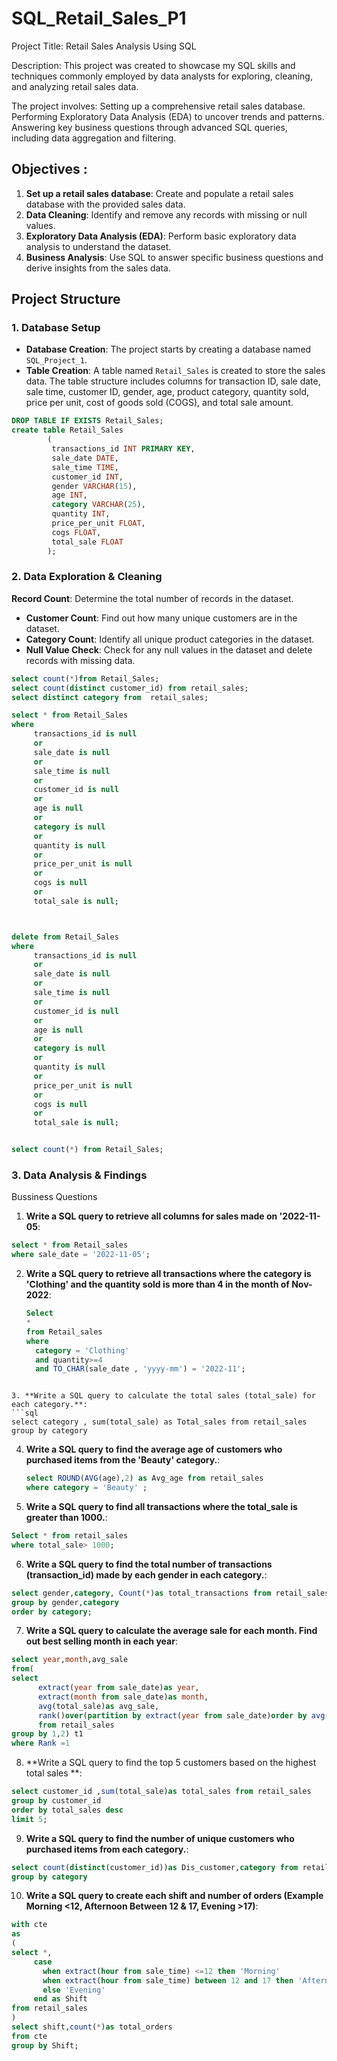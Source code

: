 # SQL_Retail_Sales_P1
Project Title: Retail Sales Analysis Using SQL

Description:
This project was created to showcase my SQL skills and techniques commonly employed by data analysts for exploring, cleaning, and analyzing retail sales data.

The project involves:
                    Setting up a comprehensive retail sales database.
                    Performing Exploratory Data Analysis (EDA) to uncover trends and patterns.
                    Answering key business questions through advanced SQL queries, including data aggregation and filtering.


## Objectives :   
1. **Set up a retail sales database**: Create and populate a retail sales database with the provided sales data.
2. **Data Cleaning**: Identify and remove any records with missing or null values.
3. **Exploratory Data Analysis (EDA)**: Perform basic exploratory data analysis to understand the dataset.
4. **Business Analysis**: Use SQL to answer specific business questions and derive insights from the sales data.


## Project Structure

### 1. Database Setup

- **Database Creation**: The project starts by creating a database named `SQL_Project_1`.
- **Table Creation**: A table named `Retail_Sales` is created to store the sales data. The table structure includes columns for transaction ID, sale date, sale time, customer ID, gender, age, product category, quantity sold, price per unit, cost of goods sold (COGS), and total sale amount.

```sql
DROP TABLE IF EXISTS Retail_Sales;
create table Retail_Sales
        (
         transactions_id INT PRIMARY KEY, 
         sale_date DATE,
         sale_time TIME,
         customer_id INT,
         gender	VARCHAR(15),
         age INT,
         category VARCHAR(25),
         quantity INT,
         price_per_unit FLOAT,
         cogs FLOAT,
         total_sale FLOAT
        );
```

### 2. Data Exploration & Cleaning

**Record Count**: Determine the total number of records in the dataset.
- **Customer Count**: Find out how many unique customers are in the dataset.
- **Category Count**: Identify all unique product categories in the dataset.
- **Null Value Check**: Check for any null values in the dataset and delete records with missing data.

```sql
select count(*)from Retail_Sales;
select count(distinct customer_id) from retail_sales;
select distinct category from  retail_sales;

select * from Retail_Sales
where 
     transactions_id is null
	 or
	 sale_date is null
	 or
	 sale_time is null
	 or
	 customer_id is null
	 or
	 age is null
	 or
	 category is null
	 or
	 quantity is null
	 or
	 price_per_unit is null
	 or
	 cogs is null 
	 or 
	 total_sale is null;



delete from Retail_Sales
where 
     transactions_id is null
	 or
	 sale_date is null
	 or
	 sale_time is null
	 or
	 customer_id is null
	 or
	 age is null
	 or
	 category is null
	 or
	 quantity is null
	 or
	 price_per_unit is null
	 or
	 cogs is null 
	 or 
	 total_sale is null;


select count(*) from Retail_Sales;

```


### 3. Data Analysis & Findings

Bussiness Questions

1. **Write a SQL query to retrieve all columns for sales made on '2022-11-05**:
```sql
select * from Retail_sales
where sale_date = '2022-11-05';
```


2. **Write a SQL query to retrieve all transactions where the category is 'Clothing' and the quantity sold is more than 4 in the month of Nov-2022**:
   ```sql
   Select
   * 
   from Retail_sales
   where
     category = 'Clothing'
	 and quantity>=4
     and TO_CHAR(sale_date , 'yyyy-mm') = '2022-11';
 ```

3. **Write a SQL query to calculate the total sales (total_sale) for each category.**:
```sql
select category , sum(total_sale) as Total_sales from retail_sales
group by category
 ```


4. **Write a SQL query to find the average age of customers who purchased items from the 'Beauty' category.**:
   ```sql
   select ROUND(AVG(age),2) as Avg_age from retail_sales
   where category = 'Beauty' ;
   ```


5. **Write a SQL query to find all transactions where the total_sale is greater than 1000.**:
 ```sql
Select * from retail_sales
where total_sale> 1000;
 ```

6. **Write a SQL query to find the total number of transactions (transaction_id) made by each gender in each category.**:
```sql
select gender,category, Count(*)as total_transactions from retail_sales
group by gender,category 
order by category;
```



7. **Write a SQL query to calculate the average sale for each month. Find out best selling month in each year**:
```sql
select year,month,avg_sale
from(
select 
      extract(year from sale_date)as year,
	  extract(month from sale_date)as month,
	  avg(total_sale)as avg_sale,
	  rank()over(partition by extract(year from sale_date)order by avg(total_sale)desc) as Rank
	  from retail_sales
group by 1,2) t1
where Rank =1
```

8. **Write a SQL query to find the top 5 customers based on the highest total sales **:
```sql
select customer_id ,sum(total_sale)as total_sales from retail_sales
group by customer_id
order by total_sales desc
limit 5; 
```


9. **Write a SQL query to find the number of unique customers who purchased items from each category.**:
```sql
select count(distinct(customer_id))as Dis_customer,category from retail_sales
group by category
```

10. **Write a SQL query to create each shift and number of orders (Example Morning <12, Afternoon Between 12 & 17, Evening >17)**:
```sql
with cte
as
(
select *,
     case
	   when extract(hour from sale_time) <=12 then 'Morning'
	   when extract(hour from sale_time) between 12 and 17 then 'Afternoon'
	   else 'Evening'
     end as Shift
from retail_sales
)
select shift,count(*)as total_orders
from cte
group by Shift;
```












